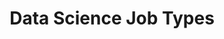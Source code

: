 ---
linktitle: Data Science Job Types
menu:
  main:
    parent: tutorials
next: /tutorials/github-pages-blog
prev: /tutorials/automated-deployments
title: Data Science Job Types
weight: 10
tags: "data science"
---